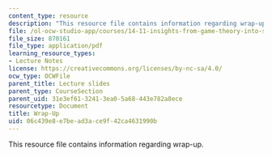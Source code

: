 ```yaml
---
content_type: resource
description: "This resource file contains information regarding wrap-up.\r\n\r\n"
file: /ol-ocw-studio-app/courses/14-11-insights-from-game-theory-into-social-behavior-fall-2013/06c439e8e7bead3ace9f42ca4631990b_MIT14_11F13_Wrap_Up.pdf
file_size: 870161
file_type: application/pdf
learning_resource_types:
- Lecture Notes
license: https://creativecommons.org/licenses/by-nc-sa/4.0/
ocw_type: OCWFile
parent_title: Lecture slides
parent_type: CourseSection
parent_uid: 31e3ef61-3241-3ea0-5a68-443e782a8ece
resourcetype: Document
title: Wrap-Up
uid: 06c439e8-e7be-ad3a-ce9f-42ca4631990b
---
```

This resource file contains information regarding wrap-up.

